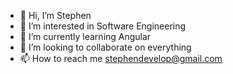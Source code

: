 - 👋 Hi, I’m Stephen
- 👀 I’m interested in Software Engineering
- 🌱 I’m currently learning Angular
- 💞️ I’m looking to collaborate on everything
- 📫 How to reach me stephendevelop@gmail.com

<!---
stephendevelop/stephendevelop is a ✨ special ✨ repository because its `README.md` (this file) appears on your GitHub profile.
You can click the Preview link to take a look at your changes.
--->

